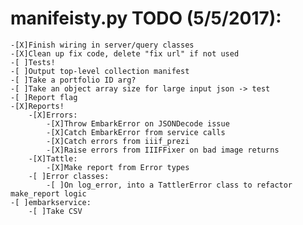 manifeisty.py TODO (5/5/2017):
===============================
	-[X]Finish wiring in server/query classes
	-[X]Clean up fix code, delete "fix url" if not used
	-[ ]Tests!
	-[ ]Output top-level collection manifest
	-[ ]Take a portfolio ID arg?
	-[ ]Take an object array size for large input json -> test
	-[ ]Report flag
	-[X]Reports! 
		-[X]Errors:
			-[X]Throw EmbarkError on JSONDecode issue
			-[X]Catch EmbarkError from service calls
			-[X]Catch errors from iiif_prezi
			-[X]Raise errors from IIIFFixer on bad image returns
		-[X]Tattle:
			-[X]Make report from Error types
		-[ ]Error classes:
			-[ ]On log_error, into a TattlerError class to refactor make_report logic
	-[ ]embarkservice:
		-[ ]Take CSV